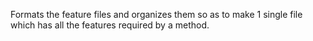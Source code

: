 Formats the feature files and organizes them so as to make 1 single file which has all the features required by a method.